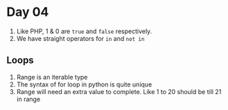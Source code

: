 # Day 04

1. Like PHP, 1 & 0 are `true` and `false` respectively.
1. We have straight operators for `in` and `not in`

## Loops

1. Range is an iterable type
1. The syntax of for loop in python is quite unique
1. Range will need an extra value to complete. Like 1 to 20 should be till 21 in range
